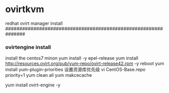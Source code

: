 # ovirtkvm
redhat ovirt manager install
###############################################################
### ovirtengine install
install the centos7 minon
yum install -y epel-release
yum install http://resources.ovirt.org/pub/yum-repo/ovirt-release42.rpm -y
reboot
yum install yum-plugin-priorities 
设置资源库优先级
vi CentOS-Base.repo
priority=1
yum clean all
yum makcecache

yum install ovirt-engine -y

